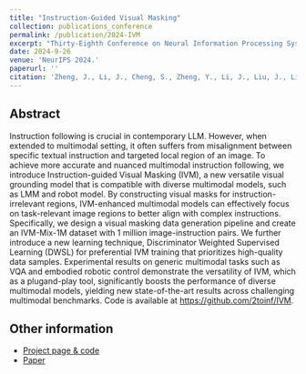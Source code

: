 ```yaml
---
title: "Instruction-Guided Visual Masking"
collection: publications_conference
permalink: /publication/2024-IVM
excerpt: "Thirty-Eighth Conference on Neural Information Processing Systems (NeurIPS 2024)."
date: 2024-9-26
venue: 'NeurIPS 2024.'
paperurl: ''
citation: 'Zheng, J., Li, J., Cheng, S., Zheng, Y., Li, J., Liu, J., Liu, Y., Liu, J., <b>Zhan, X.</b> Instruction-Guided Visual Masking. In the <i>Thirty-Eighth Conference on Neural Information Processing Systems (NeurIPS 2024) <b>(Outstanding paper award of ICML 2024 MFM-EAI Workshop)</b></i>.'
---
```


Abstract
---
Instruction following is crucial in contemporary LLM. However, when extended to multimodal setting, it often suffers from misalignment between specific textual instruction and targeted local region of an image. To achieve more accurate and nuanced multimodal instruction following, we introduce Instruction-guided Visual Masking (IVM), a new versatile visual grounding model that is compatible with diverse multimodal models, such as LMM and robot model. By constructing visual masks for instruction-irrelevant regions, IVM-enhanced multimodal models can effectively focus on task-relevant image regions to better align with complex instructions. Specifically, we design a visual masking data generation pipeline and create an IVM-Mix-1M dataset with 1 million image-instruction pairs. We further introduce a new learning technique, Discriminator Weighted Supervised Learning (DWSL) for preferential IVM training that prioritizes high-quality data samples. Experimental results on generic multimodal tasks such as VQA and embodied robotic control demonstrate the versatility of IVM, which as a plugand-play tool, significantly boosts the performance of diverse multimodal models, yielding new state-of-the-art results across challenging multimodal benchmarks. Code is available at https://github.com/2toinf/IVM.


Other information
---
* [Project page & code](https://github.com/2toinf/IVM)
* [Paper](https://openreview.net/forum?id=cA9gLXFaRo)